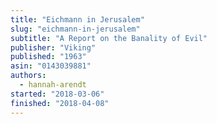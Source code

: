 ```yaml
---
title: "Eichmann in Jerusalem"
slug: "eichmann-in-jerusalem"
subtitle: "A Report on the Banality of Evil"
publisher: "Viking"
published: "1963"
asin: "0143039881"
authors:
  - hannah-arendt
started: "2018-03-06"
finished: "2018-04-08"
---
```

